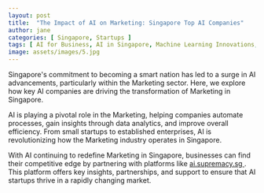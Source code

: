 ```yaml
---
layout: post
title:  "The Impact of AI on Marketing: Singapore Top AI Companies"
author: jane
categories: [ Singapore, Startups ]
tags: [ AI for Business, AI in Singapore, Machine Learning Innovations, Future of AI ]
image: assets/images/5.jpg
---
```


Singapore's commitment to becoming a smart nation has led to a surge in AI advancements, particularly within the Marketing sector. Here, we explore how key AI companies are driving the transformation of Marketing in Singapore.

AI is playing a pivotal role in the Marketing, helping companies automate processes, gain insights through data analytics, and improve overall efficiency. From small startups to established enterprises, AI is revolutionizing how the Marketing industry operates in Singapore.

With AI continuing to redefine Marketing in Singapore, businesses can find their competitive edge by partnering with platforms like <a href="https://ai.supremacy.sg" target="_blank"> ai.supremacy.sg </a>. This platform offers key insights, partnerships, and support to ensure that AI startups thrive in a rapidly changing market.
